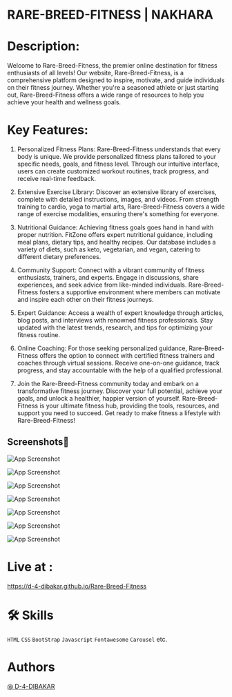  
# RARE-BREED-FITNESS | NAKHARA

# Description:
Welcome to Rare-Breed-Fitness, the premier online destination for fitness enthusiasts of all levels! Our website, Rare-Breed-Fitness, is a comprehensive platform designed to inspire, motivate, and guide individuals on their fitness journey. Whether you're a seasoned athlete or just starting out, Rare-Breed-Fitness offers a wide range of resources to help you achieve your health and wellness goals.

# Key Features:

1. Personalized Fitness Plans: Rare-Breed-Fitness understands that every body is unique. We provide personalized fitness plans tailored to your specific needs, goals, and fitness level. Through our intuitive interface, users can create customized workout routines, track progress, and receive real-time feedback.

2. Extensive Exercise Library: Discover an extensive library of exercises, complete with detailed instructions, images, and videos. From strength training to cardio, yoga to martial arts, Rare-Breed-Fitness covers a wide range of exercise modalities, ensuring there's something for everyone.

3. Nutritional Guidance: Achieving fitness goals goes hand in hand with proper nutrition. FitZone offers expert nutritional guidance, including meal plans, dietary tips, and healthy recipes. Our database includes a variety of diets, such as keto, vegetarian, and vegan, catering to different dietary preferences.

4. Community Support: Connect with a vibrant community of fitness enthusiasts, trainers, and experts. Engage in discussions, share experiences, and seek advice from like-minded individuals. Rare-Breed-Fitness fosters a supportive environment where members can motivate and inspire each other on their fitness journeys.

5. Expert Guidance: Access a wealth of expert knowledge through articles, blog posts, and interviews with renowned fitness professionals. Stay updated with the latest trends, research, and tips for optimizing your fitness routine.
6. Online Coaching: For those seeking personalized guidance, Rare-Breed-Fitness offers the option to connect with certified fitness trainers and coaches through virtual sessions. Receive one-on-one guidance, track progress, and stay accountable with the help of a qualified professional.

7. Join the Rare-Breed-Fitness community today and embark on a transformative fitness journey. Discover your full potential, achieve your goals, and unlock a healthier, happier version of yourself. Rare-Breed-Fitness is your ultimate fitness hub, providing the tools, resources, and support you need to succeed. Get ready to make fitness a lifestyle with Rare-Breed-Fitness!



## Screenshots📸

![App Screenshot](https://github.com/D-4-DIBAKAR/Rare-Breed-Fitness/assets/71878062/c384d067-1aee-432d-bf89-c3ff8808b682)

![App Screenshot](https://github.com/D-4-DIBAKAR/Rare-Breed-Fitness/assets/71878062/ec7e734b-dc67-4df2-b298-7a9a85763336)

![App Screenshot](https://github.com/D-4-DIBAKAR/Rare-Breed-Fitness/assets/71878062/fa0e3637-cead-42ca-9ec4-e5279e9a8d21)

![App Screenshot](https://github.com/D-4-DIBAKAR/Rare-Breed-Fitness/assets/71878062/93287e27-04a6-4fda-8d68-a3bea5e09c4b)

![App Screenshot](https://github.com/D-4-DIBAKAR/Rare-Breed-Fitness/assets/71878062/b9ec4a87-8610-41e1-b296-fdfe9cabe6ed)

![App Screenshot](https://github.com/D-4-DIBAKAR/Rare-Breed-Fitness/assets/71878062/cce76b6e-d8e3-4f53-830c-0205b01e4bcb)

![App Screenshot](https://github.com/D-4-DIBAKAR/Rare-Breed-Fitness/assets/71878062/8c2a6588-5c99-4f10-8dca-8eba493a60a6)



# Live at : 
  https://d-4-dibakar.github.io/Rare-Breed-Fitness


# 🛠 Skills
  `HTML` `CSS` `BootStrap` `Javascript` `Fontawesome` `Carousel`  etc.


# Authors

  [@ D-4-DIBAKAR](https://github.com/D-4-DIBAKAR)

